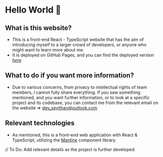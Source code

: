 # Hello World 👋

## What is this website?

- This is a front-end React - TypeScript website that has the aim of introducing myself to a larger crowd of developers, or anyone who might want to learn more about me.
- It is deployed on GitHub Pages, and you can find the deployed version _[here](https://egesythn.github.io/website/)_

## What to do if you want more information?

- Due to various concerns, from privacy to intellectual rights of team members, I cannot fully share everything. If you saw something mentioned, and you want further information, or to look at a specific project and its codebase, you can contact me from the relevant email on the website => <dev_seyithan@outlook.com>

## Relevant technologies

- As mentioned, this is a front-end web application with React & TypeScript, utilizing the [Mantine](https://mantine.dev/) component library.

// To Do: Add relevant details as the project is further developed.
